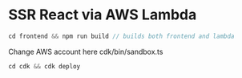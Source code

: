 # SSR React via AWS Lambda
```js
cd frontend && npm run build // builds both frontend and lambda
```
Change AWS account here cdk/bin/sandbox.ts
```js
cd cdk && cdk deploy
```
